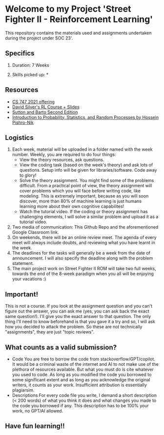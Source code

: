 # Welcome to my Project 'Street Fighter II - Reinforcement Learning'

This repository contains the materials used and assignments undertaken during the project under SOC 23'.


## Specifics
1. Duration: 7 Weeks

2. Skills picked up:
   *

## Resources
- [CS 747 2021 offering](https://www.cse.iitb.ac.in/~shivaram/teaching/old/cs747-a2021/index.html)
- [David Silver's RL Course + Slides](https://www.deepmind.com/learning-resources/introduction-to-reinforcement-learning-with-david-silver)
- [Sutton and Barto Second Edition](https://web.stanford.edu/class/psych209/Readings/SuttonBartoIPRLBook2ndEd.pdf)
- [Introduction to Probability, Statistics, and Random Processes by Hossein Pishro-Nik](https://www.probabilitycourse.com/preface.php)

## Logistics
1. Each week, material will be uploaded in a folder named with the week number. Weekly, you are required to do four things: 
    * View the theory resources, ask questions.
    * View the coding task (based on the week's theory) and ask lots of questions. Setup info will be given for libraries/software. Code away to glory!
    * Solve the theory assignment. You might find some of the problems difficult. From a practical point of view, the theory assignment will cover problems which you will face before writing code, like modeling. This is extremely important, because as you will soon discover, more than 80% of machine learning is just humans learning more about their own cognitive capabilites!
    * Watch the tutorial video. If the coding or theory assignment has challenging elements, I will solve a similar problem and upload it as a tutorial video.
2. Two media of communication: This Github Repo and the aforementioned Google Classroom link.
3. On weekends, there will be an online review meet. The agenda of every meet will always include doubts, and reviewing what you have learnt in the week.
4. The deadlines for the tasks will generally be a week from the date of announcement. I will also specify the deadline along with the problem statement.
5. The main project work on Street Fighter II ROM will take two full weeks, towards the end of the 8-week paradigm when you all will be enjoying your vacations :)

## Important!
This is not a course. If you look at the assignment question and you can't figure out the answer, you can ask me (yes, you can ask back the exact same question!). I'll give you the exact answer to that question. The only thing I'll need to know beforehand is that you gave it a try and so, I will ask how you decided to attack the problem. So these are not technically "assignments", they are just "topic reviews".


## What counts as a valid submission?
- Code
You are free to borrow the code from stackoverflow/GPT/copilot. It would be a criminal waste of the internet and AI to not make use of the plethora of resources available. But what you must do is cite whatever you used to code. As long as you modified the code you borrowed to some significant extent and as long as you acknowledge the original writers, it counts as your work. Insufficient attribution is essentially plagiarsim.
- Descriptions
For every code file you write, I demand a short description (< 200 words) of what you think it does and what changes you made to the code you borrowed if any. This description has to be 100% your work, no GPT/AI allowed.

## Have fun learning!!

    



